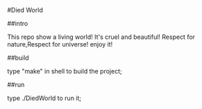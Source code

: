 #Died World


##intro

This repo show a living world!
It's cruel and beautiful!
Respect for nature,Respect for universe!
enjoy it!


##build

type "make" in shell to build the project;

##run

type ./DiedWorld to run it;
